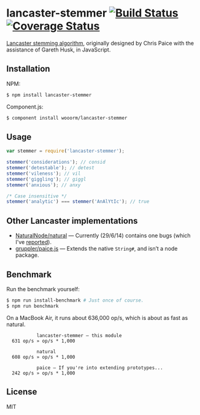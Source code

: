 # lancaster-stemmer [![Build Status](https://travis-ci.org/wooorm/lancaster-stemmer.svg?branch=master)](https://travis-ci.org/wooorm/lancaster-stemmer) [![Coverage Status](https://img.shields.io/coveralls/wooorm/lancaster-stemmer.svg)](https://coveralls.io/r/wooorm/lancaster-stemmer?branch=master)

[Lancaster stemming algorithm](http://www.comp.lancs.ac.uk/computing/research/stemming/index.htm), originally designed by Chris Paice with the assistance of Gareth Husk, in JavaScript.

## Installation

NPM:
```sh
$ npm install lancaster-stemmer
```

Component.js:
```sh
$ component install wooorm/lancaster-stemmer
```

## Usage

```js
var stemmer = require('lancaster-stemmer');

stemmer('considerations'); // consid
stemmer('detestable'); // detest
stemmer('vileness'); // vil
stemmer('giggling'); // giggl
stemmer('anxious'); // anxy

/* Case insensitive */
stemmer('analytic') === stemmer('AnAlYtIc'); // true
```

## Other Lancaster implementations

- [NaturalNode/natural](https://github.com/NaturalNode/natural) — Currently (29/6/14) contains one bugs (which I've [reported](https://github.com/NaturalNode/natural/issues/174)).
- [gruppler/paice.js](https://github.com/gruppler/paice.js) — Extends the native `String#`, and isn’t a node package.

## Benchmark

Run the benchmark yourself:

```sh
$ npm run install-benchmark # Just once of course.
$ npm run benchmark
```

On a MacBook Air, it runs about 636,000 op/s, which is about as fast as natural.

```
           lancaster-stemmer — this module
  631 op/s » op/s * 1,000

           natural
  608 op/s » op/s * 1,000

           paice — If you're into extending prototypes...
  242 op/s » op/s * 1,000
```

## License

  MIT
